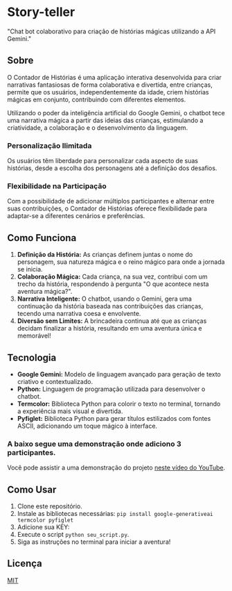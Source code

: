 # Story-teller
"Chat bot colaborativo para criação de histórias mágicas utilizando a API Gemini."

## Sobre

O Contador de Histórias é uma aplicação interativa desenvolvida para criar narrativas fantasiosas de forma colaborativa e divertida, entre crianças, permite que os usuários, independentemente da idade, criem histórias mágicas em conjunto, contribuindo com diferentes elementos.

Utilizando o poder da inteligência artificial do Google Gemini, o chatbot tece uma narrativa mágica a partir das ideias das crianças, estimulando a criatividade, a colaboração e o desenvolvimento da linguagem.
### Personalização Ilimitada
Os usuários têm liberdade para personalizar cada aspecto de suas histórias, desde a escolha dos personagens até a definição dos desafios.
### Flexibilidade na Participação
Com a possibilidade de adicionar múltiplos participantes e alternar entre suas contribuições, o Contador de Histórias oferece flexibilidade para adaptar-se a diferentes cenários e preferências.

## Como Funciona

1. **Definição da História:** As crianças definem juntas o nome do personagem, sua natureza mágica e o reino mágico para onde a jornada se inicia.
2. **Colaboração Mágica:** Cada criança, na sua vez, contribui com um trecho da história, respondendo à pergunta "O que acontece nesta aventura mágica?".
3. **Narrativa Inteligente:** O chatbot, usando o Gemini, gera uma continuação da história baseada nas contribuições das crianças, tecendo uma narrativa coesa e envolvente.
4. **Diversão sem Limites:** A brincadeira continua até que as crianças decidam finalizar a história, resultando em uma aventura única e memorável!

## Tecnologia

- **Google Gemini:** Modelo de linguagem avançado para geração de texto criativo e contextualizado.
- **Python:** Linguagem de programação utilizada para desenvolver o chatbot.
- **Termcolor:** Biblioteca Python para colorir o texto no terminal, tornando a experiência mais visual e divertida.
- **Pyfiglet:** Biblioteca Python para gerar títulos estilizados com fontes ASCII, adicionando um toque mágico à interface.

 ### A baixo segue uma demonstração onde adiciono 3 participantes.

Você pode assistir a uma demonstração do projeto [neste vídeo do YouTube](https://www.youtube.com/watch?v=6kAomyWRk7U).


## Como Usar

1. Clone este repositório.
2. Instale as bibliotecas necessárias: `pip install google-generativeai termcolor pyfiglet`
3. Adicione sua KEY:
4. Execute o script `python seu_script.py`.
5. Siga as instruções no terminal para iniciar a aventura!

## Licença

[MIT](https://choosealicense.com/licenses/mit/)






